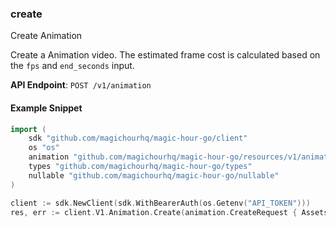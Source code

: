 
### create <a name="create"></a>
Create Animation

Create a Animation video. The estimated frame cost is calculated based on the `fps` and `end_seconds` input.

**API Endpoint**: `POST /v1/animation`

#### Example Snippet

```go
import (
	sdk "github.com/magichourhq/magic-hour-go/client"
	os "os"
	animation "github.com/magichourhq/magic-hour-go/resources/v1/animation"
	types "github.com/magichourhq/magic-hour-go/types"
	nullable "github.com/magichourhq/magic-hour-go/nullable"
)

client := sdk.NewClient(sdk.WithBearerAuth(os.Getenv("API_TOKEN")))
res, err := client.V1.Animation.Create(animation.CreateRequest { Assets: types.PostV1AnimationBodyAssets { AudioFilePath: nullable.NewValue("api-assets/id/1234.mp3"), AudioSource: types.PostV1AnimationBodyAssetsAudioSourceEnumFile, ImageFilePath: nullable.NewValue("api-assets/id/1234.png") }, EndSeconds: 15, Fps: 12, Height: 960, Style: types.PostV1AnimationBodyStyle { ArtStyle: types.PostV1AnimationBodyStyleArtStyleEnumPainterlyIllustration, CameraEffect: types.PostV1AnimationBodyStyleCameraEffectEnumAccelerate, Prompt: nullable.NewValue("Cyberpunk city"), PromptType: types.PostV1AnimationBodyStylePromptTypeEnumAiChoose, TransitionSpeed: 5 }, Width: 512 })
```
